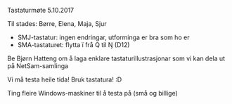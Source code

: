Tastaturmøte 5.10.2017

Til stades: Børre, Elena, Maja, Sjur

* SMJ-tastatur: ingen endringar, utforminga er bra som ho er
* SMA-tastaturet: flytta ï frå Q til Ŋ (D12)

Be Bjørn Hatteng om å laga enklare tastaturillustrasjonar som vi kan dela ut på NetSam-samlinga

Vi må testa heile tida! Bruk tastatura! :D

Ting fleire Windows-maskiner til å testa på (små og billige)
